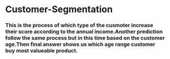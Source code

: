 # Customer-Segmentation
### This is the process of which type of the cusmoter increase their score according to the annual income.Another prediction follow the same process but in this time based on the customer age.Then final answer shows us which age range customer buy most valueable product.
